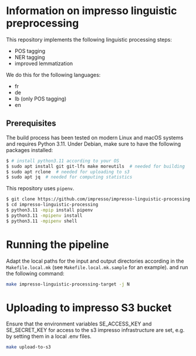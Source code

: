 # Information on impresso linguistic preprocessing

This repository implements the following linguistic processing steps:

- POS tagging
- NER tagging
- improved lemmatization

We do this for the following languages:

- fr
- de
- lb (only POS tagging)
- en

## Prerequisites

The build process has been tested on modern Linux and macOS systems and requires
Python 3.11. Under Debian, make sure to have the following packages installed:

```sh
$ # install python3.11 according to your OS
$ sudo apt install git git-lfs make moreutils  # needed for building
$ sudo apt rclone  # needed for uploading to s3
$ sudo apt jq  # needed for computing statistics
```

This repository uses `pipenv`.

```sh
$ git clone https://github.com/impresso/impresso-linguistic-processing.git
$ cd impresso-linguistic-processing
$ python3.11 -mpip install pipenv
$ python3.11 -mpipenv install
$ python3.11 -mpipenv shell
```

# Running the pipeline

Adapt the local paths for the input and output directories according in the
`Makefile.local.mk` (see `Makefile.local.mk.sample` for an example).
and run the following command:

```sh
make impresso-linguistic-processing-target -j N
```

# Uploading to impresso S3 bucket

Ensure that the environment variables SE_ACCESS_KEY and SE_SECRET_KEY for access to the
s3 impresso infrastructure are set, e.g. by setting them in a local .env files.

```sh
make upload-to-s3
```
